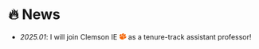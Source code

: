 # 🔥 News
- *2025.01*: I will join Clemson IE <img src='./images/clemson.png' style='width: 1em;'> as a tenure-track assistant professor!

